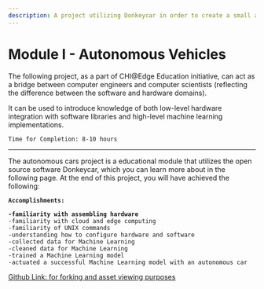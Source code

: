 ```yaml
---
description: A project utilizing Donkeycar in order to create a small autonomous car
---
```


# Module I - Autonomous Vehicles

The following project, as a part of CHI@Edge Education initiative, can act as a bridge between computer engineers and computer scientists (reflecting the difference between the software and hardware domains).&#x20;

It can be used to introduce knowledge of both low-level hardware integration with software libraries and high-level machine learning implementations.&#x20;

```
Time for Completion: 8-10 hours
```

***

The autonomous cars project is a educational module that utilizes the open source software Donkeycar, which you can learn more about in the following page. At the end of this project, you will have achieved the following:

<pre data-full-width="false"><code><strong>Accomplishments:
</strong><strong>
</strong><strong>-familiarity with assembling hardware
</strong>-familiarity with cloud and edge computing
-familiarity of UNIX commands
-understanding how to configure hardware and software
-collected data for Machine Learning
-cleaned data for Machine Learning
-trained a Machine Learning model
-actuated a successful Machine Learning model with an autonomous car
</code></pre>

[Github Link: for forking and asset viewing purposes](https://github.com/Ephemeralda/CHI-Edge)
